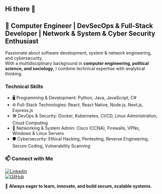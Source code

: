 ## Hi there 👋

<!--
**TheLastKhan/TheLastKhan** is a ✨ _special_ ✨ repository because its `README.md` (this file) appears on your GitHub profile.

Here are some ideas to get you started:

- 🔭 I’m currently working on ...
- 🌱 I’m currently learning ...
- 👯 I’m looking to collaborate on ...
- 🤔 I’m looking for help with ...
- 💬 Ask me about ...
- 📫 How to reach me: ...
- 😄 Pronouns: ...
- ⚡ Fun fact: ...
-->

## 🚀 Computer Engineer | DevSecOps & Full-Stack Developer | Network & System & Cyber Security Enthusiast  

Passionate about software development, system & network engineering, and cybersecurity.  
With a multidisciplinary background in **computer engineering, political science, and sociology**, I combine technical expertise with analytical thinking.  

### Technical Skills  

- 🖥 Programming & Development: Python, Java, JavaScript, C#
- 🌐 Full-Stack Technologies: React, React Native, Node.js, Next.js, Express.js
- 🛠 DevOps & Security: Docker, Kubernetes, CI/CD, Linux Administration, Cloud Computing
- 📡 Networking & System Admin: Cisco (CCNA), Firewalls, VPNs, Windows & Linux Servers
- 🛡️ Cybersecurity: Ethical Hacking, Pentesting, Reverse Engineering, Secure Coding, Vulnerability Scanning

### 📫 Connect with Me  
[![LinkedIn](https://custom-icon-badges.demolab.com/badge/LinkedIn-0A66C2?logo=linkedin-white&logoColor=fff)](https://www.linkedin.com/in/hakan-sinal-89b822151)  
[![GitHub](https://img.shields.io/badge/GitHub-%23121011.svg?logo=github&logoColor=white)](https://github.com/TheLastKhan)  

🔹 **Always eager to learn, innovate, and build secure, scalable systems.**  

